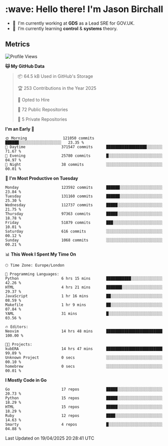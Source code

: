 <h1 align="left" id="jason-title">:wave: Hello there! I'm Jason Birchall</h1>

- :office: &nbsp;I'm currently working at **GDS** as a Lead SRE for GOV.UK.
- :seedling: &nbsp;I’m currently learning **control** & **systems** theory.

<h2>Metrics</h2>

<!--START_SECTION:waka-->
![Profile Views](http://img.shields.io/badge/Profile%20Views-0-blue)

**🐱 My GitHub Data** 

> 📦 64.5 kB Used in GitHub's Storage 
 > 
> 🏆 253 Contributions in the Year 2025
 > 
> 💼 Opted to Hire
 > 
> 📜 72 Public Repositories 
 > 
> 🔑 5 Private Repositories 
 > 
**I'm an Early 🐤** 

```text
🌞 Morning                121050 commits      ██████░░░░░░░░░░░░░░░░░░░   23.35 % 
🌆 Daytime                371547 commits      ██████████████████░░░░░░░   71.67 % 
🌃 Evening                25780 commits       █░░░░░░░░░░░░░░░░░░░░░░░░   04.97 % 
🌙 Night                  38 commits          ░░░░░░░░░░░░░░░░░░░░░░░░░   00.01 % 
```
📅 **I'm Most Productive on Tuesday** 

```text
Monday                   123592 commits      ██████░░░░░░░░░░░░░░░░░░░   23.84 % 
Tuesday                  131160 commits      ██████░░░░░░░░░░░░░░░░░░░   25.30 % 
Wednesday                112737 commits      █████░░░░░░░░░░░░░░░░░░░░   21.75 % 
Thursday                 97363 commits       █████░░░░░░░░░░░░░░░░░░░░   18.78 % 
Friday                   51879 commits       ███░░░░░░░░░░░░░░░░░░░░░░   10.01 % 
Saturday                 616 commits         ░░░░░░░░░░░░░░░░░░░░░░░░░   00.12 % 
Sunday                   1068 commits        ░░░░░░░░░░░░░░░░░░░░░░░░░   00.21 % 
```


📊 **This Week I Spent My Time On** 

```text
🕑︎ Time Zone: Europe/London

💬 Programming Languages: 
Python                   6 hrs 15 mins       ███████████░░░░░░░░░░░░░░   42.26 % 
HTML                     4 hrs 21 mins       ███████░░░░░░░░░░░░░░░░░░   29.37 % 
JavaScript               1 hr 16 mins        ██░░░░░░░░░░░░░░░░░░░░░░░   08.59 % 
Makefile                 1 hr 9 mins         ██░░░░░░░░░░░░░░░░░░░░░░░   07.84 % 
YAML                     31 mins             █░░░░░░░░░░░░░░░░░░░░░░░░   03.56 % 

🔥 Editors: 
Neovim                   14 hrs 48 mins      █████████████████████████   100.00 % 

🐱‍💻 Projects: 
kubERA                   14 hrs 47 mins      █████████████████████████   99.89 % 
Unknown Project          0 secs              ░░░░░░░░░░░░░░░░░░░░░░░░░   00.10 % 
homebrew                 0 secs              ░░░░░░░░░░░░░░░░░░░░░░░░░   00.01 % 
```

**I Mostly Code in Go** 

```text
Go                       17 repos            █████░░░░░░░░░░░░░░░░░░░░   20.73 % 
Python                   15 repos            █████░░░░░░░░░░░░░░░░░░░░   18.29 % 
HTML                     15 repos            █████░░░░░░░░░░░░░░░░░░░░   18.29 % 
Ruby                     12 repos            ████░░░░░░░░░░░░░░░░░░░░░   14.63 % 
Smarty                   4 repos             █░░░░░░░░░░░░░░░░░░░░░░░░   04.88 % 
```




 Last Updated on 19/04/2025 20:28:41 UTC
<!--END_SECTION:waka-->

<!-- links -->

[issues page]: https://github.com/jasonBirchall/jasonBirchall/issues "jasonBirchall/issues"
